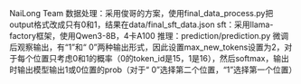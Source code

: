 NaiLong Team
数据处理：采用俊哥的方案，使用final_data_process.py把output格式改成只有0和1，结果在data/final_sft_data.json
sft：采用llama-factory框架，使用Qwen3-8B，4卡A100
推理：prediction/prediction.py 微调后观察输出，有“1”和“ 0”两种输出形式，因此设置max_new_tokens设置为2，对于每个位置只考虑0和1的概率（0的token_id是15，1是16），然后softmax，输出时输出模型输出1或0位置的prob（对于“ 0”选择第二个位置，“1”选择第一个位置）